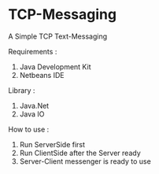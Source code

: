 # TCP-Messaging

A Simple TCP Text-Messaging

Requirements :
1. Java Development Kit
2. Netbeans IDE

Library :
1. Java.Net
2. Java IO

How to use :
1. Run ServerSide first
2. Run ClientSide after the Server ready
3. Server-Client messenger is ready to use
